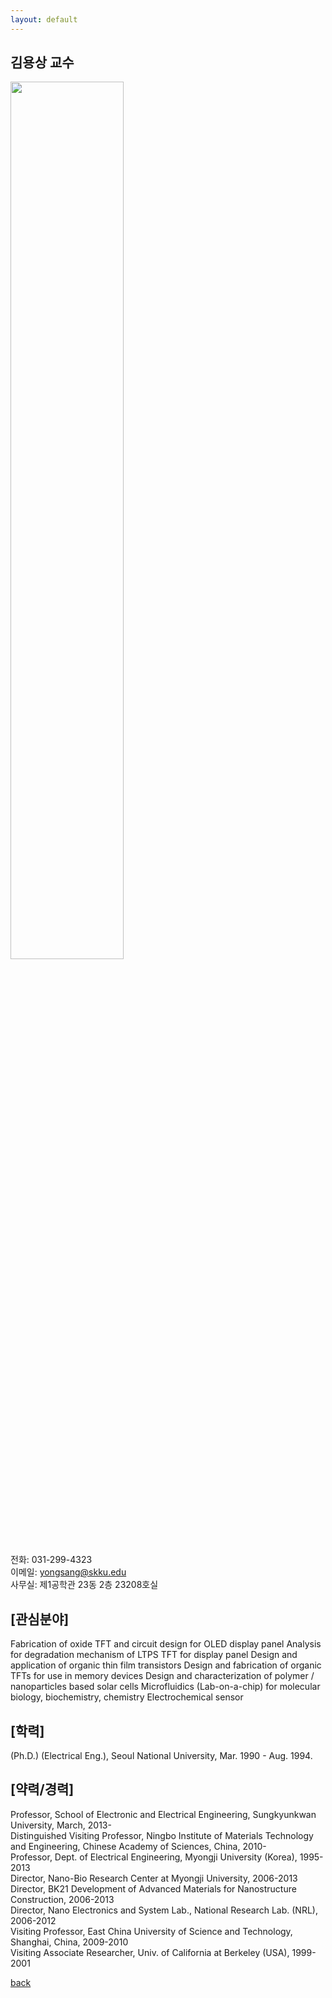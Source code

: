 ```yaml
---
layout: default
---
```


## 김용상 교수

<img src="https://ice.skku.edu/_attach/professor/QYhHrWCPFVHwXZclTtNj.jpg" width="60%" height="60%">

전화: 031-299-4323  
이메일: yongsang@skku.edu  
사무실: 제1공학관 23동 2층 23208호실  

## [관심분야]
Fabrication of oxide TFT and circuit design for OLED display panel 
Analysis for degradation mechanism of LTPS TFT for display panel 
Design and application of organic thin film transistors 
Design and fabrication of organic TFTs for use in memory devices 
Design and characterization of polymer / nanoparticles based solar cells 
Microfluidics (Lab-on-a-chip) for molecular biology, biochemistry, chemistry 
Electrochemical sensor

## [학력]
(Ph.D.) (Electrical Eng.), Seoul National University, Mar. 1990 - Aug. 1994.

## [약력/경력]
Professor, School of Electronic and Electrical Engineering, Sungkyunkwan University, March, 2013-  
Distinguished Visiting Professor, Ningbo Institute of Materials Technology and Engineering, Chinese Academy of Sciences, China, 2010-  
Professor, Dept. of Electrical Engineering, Myongji University (Korea), 1995-2013   
Director, Nano-Bio Research Center at Myongji University, 2006-2013   
Director, BK21 Development of Advanced Materials for Nanostructure Construction, 2006-2013   
Director, Nano Electronics and System Lab., National Research Lab. (NRL), 2006-2012  
Visiting Professor, East China University of Science and Technology, Shanghai, China, 2009-2010  
Visiting Associate Researcher, Univ. of California at Berkeley (USA), 1999-2001  

[back](./)
